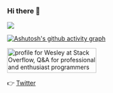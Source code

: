 ### Hi there 👋

![](https://github-readme-stats.vercel.app/api?username=westlinkin&count_private=true&show_icons=true&theme=yeblu&hide=contribs,prs)


[![Ashutosh's github activity graph](https://activity-graph.herokuapp.com/graph?username=westlinkin&theme=dracula)](https://github.com/ashutosh00710/github-readme-activity-graph)


<a href="https://stackoverflow.com/users/1650683/wesley"><img src="https://stackoverflow.com/users/flair/1650683.png" width="208" height="58" alt="profile for Wesley at Stack Overflow, Q&amp;A for professional and enthusiast programmers" title="profile for Wesley at Stack Overflow, Q&amp;A for professional and enthusiast programmers"></a>


👉 [Twitter](https://twitter.com/westlinkin)

<!--
**westlinkin/westlinkin** is a ✨ _special_ ✨ repository because its `README.md` (this file) appears on your GitHub profile.

Here are some ideas to get you started:

- 🔭 I’m currently working on ...
- 🌱 I’m currently learning ...
- 👯 I’m looking to collaborate on ...
- 🤔 I’m looking for help with ...
- 💬 Ask me about ...
- 📫 How to reach me: ...
- 😄 Pronouns: ...
- ⚡ Fun fact: ...
-->

